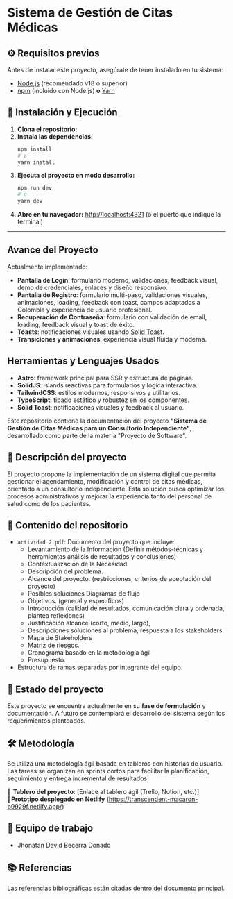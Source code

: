 # Sistema de Gestión de Citas Médicas

## ⚙️ Requisitos previos

Antes de instalar este proyecto, asegúrate de tener instalado en tu sistema:
- [Node.js](https://nodejs.org/) (recomendado v18 o superior)
- [npm](https://www.npmjs.com/) (incluido con Node.js) **o** [Yarn](https://yarnpkg.com/)

## 🚀 Instalación y Ejecución

1. **Clona el repositorio:**
2. **Instala las dependencias:**
   ```bash
   npm install
   # o
   yarn install
   ```
3. **Ejecuta el proyecto en modo desarrollo:**
   ```bash
   npm run dev
   # o
   yarn dev
   ```
4. **Abre en tu navegador:**
   [http://localhost:4321](http://localhost:4321) (o el puerto que indique la terminal)

---

## Avance del Proyecto

Actualmente implementado:
- **Pantalla de Login**: formulario moderno, validaciones, feedback visual, demo de credenciales, enlaces y diseño responsivo.
- **Pantalla de Registro**: formulario multi-paso, validaciones visuales, animaciones, loading, feedback con toast, campos adaptados a Colombia y experiencia de usuario profesional.
- **Recuperación de Contraseña**: formulario con validación de email, loading, feedback visual y toast de éxito.
- **Toasts**: notificaciones visuales usando [Solid Toast](https://www.solid-toast.com/).
- **Transiciones y animaciones**: experiencia visual fluida y moderna.

## Herramientas y Lenguajes Usados
- **Astro**: framework principal para SSR y estructura de páginas.
- **SolidJS**: islands reactivas para formularios y lógica interactiva.
- **TailwindCSS**: estilos modernos, responsivos y utilitarios.
- **TypeScript**: tipado estático y robustez en los componentes.
- **Solid Toast**: notificaciones visuales y feedback al usuario.

Este repositorio contiene la documentación del proyecto **"Sistema de Gestión de Citas Médicas para un Consultorio Independiente"**, desarrollado como parte de la materia "Proyecto de Software".

## 📝 Descripción del proyecto

El proyecto propone la implementación de un sistema digital que permita gestionar el agendamiento, modificación y control de citas médicas, orientado a un consultorio independiente. Esta solución busca optimizar los procesos administrativos y mejorar la experiencia tanto del personal de salud como de los pacientes.

## 📄 Contenido del repositorio

- `actividad 2.pdf`: Documento del proyecto que incluye:
    - Levantamiento de la Información (Definir métodos-técnicas y herramientas análisis de resultados y conclusiones)
    - Contextualización de la Necesidad
    - Descripción del problema.
    - Alcance del proyecto. (restricciones, criterios de aceptación del proyecto)
    - Posibles soluciones Diagramas de flujo
    - Objetivos. (general y específicos)
    - Introducción (calidad de resultados, comunicación clara y ordenada, plantea reflexiones)
    - Justificación alcance (corto, medio, largo),
    - Descripciones soluciones al problema, respuesta a los stakeholders.
    - Mapa de Stakeholders
    - Matriz de riesgos.
    - Cronograma basado en la metodología ágil
    - Presupuesto.
- Estructura de ramas separadas por integrante del equipo.

## 🚧 Estado del proyecto

Este proyecto se encuentra actualmente en su **fase de formulación** y documentación. A futuro se contemplará el desarrollo del sistema según los requerimientos planteados.

## 🛠 Metodología

Se utiliza una metodología ágil basada en tableros con historias de usuario. Las tareas se organizan en sprints cortos para facilitar la planificación, seguimiento y entrega incremental de resultados.

🔗 **Tablero del proyecto**: [Enlace al tablero ágil (Trello, Notion, etc.)]
🔗**Prototipo desplegado en Netlify** (https://transcendent-macaron-b9929f.netlify.app/)

## 👥 Equipo de trabajo

- Jhonatan David Becerra Donado 

## 📚 Referencias

Las referencias bibliográficas están citadas dentro del documento principal.
